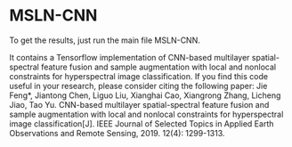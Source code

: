 # MSLN-CNN
To get the results, just run the main file MSLN-CNN.

It contains a Tensorflow implementation of CNN-based multilayer spatial-spectral feature fusion and sample augmentation with local and nonlocal constraints for hyperspectral image classification. If you find this code useful in your research, please consider citing the following paper:
Jie Feng*, Jiantong Chen, Liguo Liu, Xianghai Cao, Xiangrong Zhang, Licheng Jiao, Tao Yu. CNN-based multilayer spatial-spectral feature fusion and sample augmentation with local and nonlocal constraints for hyperspectral image classification[J]. IEEE Journal of Selected Topics in Applied Earth Observations and Remote Sensing, 2019. 12(4): 1299-1313.

